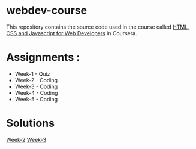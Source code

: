 # webdev-course
This repository contains the source code used in the course called [HTML, CSS and Javascript for Web Developers](https://www.coursera.org/learn/html-css-javascript-for-web-developers) in Coursera.

# Assignments :
* Week-1 - Quiz
* Week-2 - Coding
* Week-3 - Coding
* Week-4 - Coding
* Week-5 - Coding

# Solutions
[Week-2](https://atas98.github.io/webdev-course/week%202/index.html)
[Week-3](https://atas98.github.io/webdev-course/week%203/index.html)
